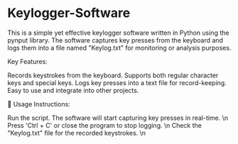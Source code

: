 # Keylogger-Software
This is a simple yet effective keylogger software written in Python using the pynput library. The software captures key presses from the keyboard and logs them into a file named "Keylog.txt" for monitoring or analysis purposes.

Key Features:

Records keystrokes from the keyboard.
Supports both regular character keys and special keys.
Logs key presses into a text file for record-keeping.
Easy to use and integrate into other projects.

🔧 Usage Instructions:

Run the script.
The software will start capturing key presses in real-time. \n
Press 'Ctrl + C' or close the program to stop logging. \n
Check the "Keylog.txt" file for the recorded keystrokes. \n
